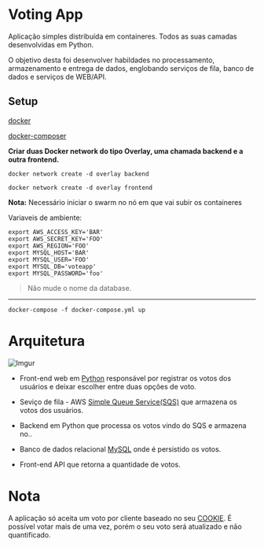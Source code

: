 # Voting App

Aplicação simples distribuída em containeres. Todos as suas camadas desenvolvidas em Python.

O objetivo desta foi desenvolver habildades no processamento, armazenamento e entrega de dados, englobando serviços de
fila, banco de dados e serviços de WEB/API.

## Setup

[docker](https://docs.docker.com/get-docker/)

[docker-composer](https://docs.docker.com/compose/install/)

**Criar duas Docker network do tipo Overlay, uma chamada backend e a outra frontend.**

`docker network create -d overlay backend`

`docker network create -d overlay frontend`

**Nota:** Necessário iniciar o swarm no nó em que vai subir os containeres

Variaveis de ambiente:

```
export AWS_ACCESS_KEY='BAR'
export AWS_SECRET_KEY='FOO'
export AWS_REGION='FOO'
export MYSQL_HOST='BAR'
export MYSQL_USER='FOO'
export MYSQL_DB='voteapp'
export MYSQL_PASSWORD='foo'
```

> Não mude o nome da database.

---

```
docker-compose -f docker-compose.yml up
```

# Arquitetura

![Imgur](https://i.imgur.com/tWgVAlf.png)

* Front-end web em [Python](https://www.python.org/download/releases/3.0/) responsável por registrar os votos dos 
usuários e deixar escolher entre duas opções de voto.

* Seviço de fila - AWS [Simple Queue Service(SQS)](https://aws.amazon.com/sqs/) que armazena os votos dos usuários.

* Backend em Python que processa os votos vindo do SQS e armazena no..

* Banco de dados relacional [MySQL](https://dev.mysql.com/doc/) onde é persistido os votos.

* Front-end API que retorna a quantidade de votos.

# Nota

A aplicação só aceita um voto por cliente baseado no seu [COOKIE](https://www.allaboutcookies.org/cookies/).
É possível votar mais de uma vez, porém o seu voto será atualizado e não quantificado.
